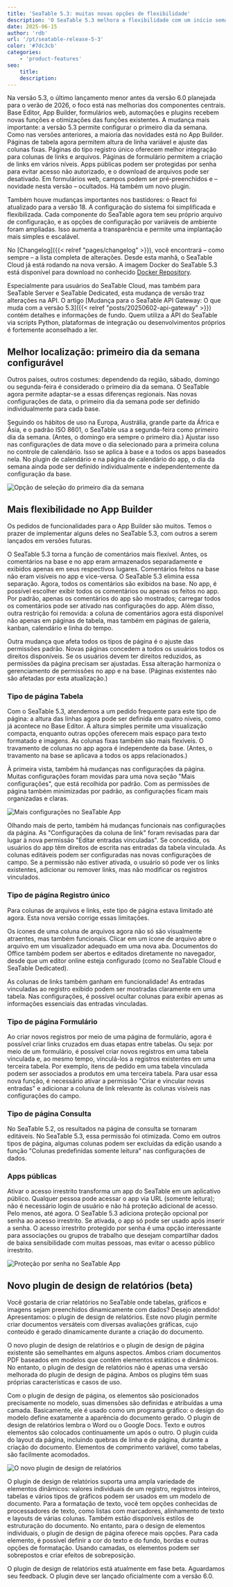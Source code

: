 ```yaml
---
title: 'SeaTable 5.3: muitas novas opções de flexibilidade'
description: 'O SeaTable 5.3 melhora a flexibilidade com um início semanal configurável, funções alargadas no App Builder e um novo plugin de conceção de relatórios (beta) para documentos dinâmicos. Há também uma melhor gestão dos comentários, autorizações mais precisas e uma melhor integração das colunas de ficheiros e ligações. A configuração do sistema é agora mais fácil e as aplicações públicas podem ser protegidas por palavra-passe.'
date: 2025-06-15
author: 'rdb'
url: '/pt/seatable-release-5-3'
color: '#7dc3cb'
categories:
    - 'product-features'
seo:
    title:
    description:
---
```


Na versão 5.3, o último lançamento menor antes da versão 6.0 planejada para o verão de 2026, o foco está nas melhorias dos componentes centrais. Base Editor, App Builder, formulários web, automações e plugins recebem novas funções e otimizações das funções existentes. A mudança mais importante: a versão 5.3 permite configurar o primeiro dia da semana. Como nas versões anteriores, a maioria das novidades está no App Builder. Páginas de tabela agora permitem altura de linha variável e ajuste das colunas fixas. Páginas do tipo registro único oferecem melhor integração para colunas de links e arquivos. Páginas de formulário permitem a criação de links em vários níveis. Apps públicas podem ser protegidas por senha para evitar acesso não autorizado, e o download de arquivos pode ser desativado. Em formulários web, campos podem ser pré-preenchidos e – novidade nesta versão – ocultados. Há também um novo plugin.

Também houve mudanças importantes nos bastidores: o React foi atualizado para a versão 18. A configuração do sistema foi simplificada e flexibilizada. Cada componente do SeaTable agora tem seu próprio arquivo de configuração, e as opções de configuração por variáveis de ambiente foram ampliadas. Isso aumenta a transparência e permite uma implantação mais simples e escalável.

No [Changelog]({{< relref "pages/changelog" >}}), você encontrará – como sempre – a lista completa de alterações. Desde esta manhã, o SeaTable Cloud já está rodando na nova versão. A imagem Docker do SeaTable 5.3 está disponível para download no conhecido [Docker Repository](https://hub.docker.com/r/seatable/seatable-enterprise).

Especialmente para usuários do SeaTable Cloud, mas também para SeaTable Server e SeaTable Dedicated, esta mudança de versão traz alterações na API. O artigo [Mudança para o SeaTable API Gateway: O que muda com a versão 5.3]({{< relref "posts/20250602-api-gateway" >}}) contém detalhes e informações de fundo. Quem utiliza a API do SeaTable via scripts Python, plataformas de integração ou desenvolvimentos próprios é fortemente aconselhado a ler.

## Melhor localização: primeiro dia da semana configurável

Outros países, outros costumes: dependendo da região, sábado, domingo ou segunda-feira é considerado o primeiro dia da semana. O SeaTable agora permite adaptar-se a essas diferenças regionais. Nas novas configurações de data, o primeiro dia da semana pode ser definido individualmente para cada base.

Seguindo os hábitos de uso na Europa, Austrália, grande parte da África e Ásia, e o padrão ISO 8601, o SeaTable usa a segunda-feira como primeiro dia da semana. (Antes, o domingo era sempre o primeiro dia.) Ajustar isso nas configurações de data move o dia selecionado para a primeira coluna no controle de calendário. Isso se aplica à base e a todos os apps baseados nela. No plugin de calendário e na página de calendário do app, o dia da semana ainda pode ser definido individualmente e independentemente da configuração da base.

![Opção de seleção do primeiro dia da semana](Date_Settings_EN.png)

## Mais flexibilidade no App Builder

Os pedidos de funcionalidades para o App Builder são muitos. Temos o prazer de implementar alguns deles no SeaTable 5.3, com outros a serem lançados em versões futuras.

O SeaTable 5.3 torna a função de comentários mais flexível. Antes, os comentários na base e no app eram armazenados separadamente e exibidos apenas em seus respectivos lugares. Comentários feitos na base não eram visíveis no app e vice-versa. O SeaTable 5.3 elimina essa separação. Agora, todos os comentários são exibidos na base. No app, é possível escolher exibir todos os comentários ou apenas os feitos no app. Por padrão, apenas os comentários do app são mostrados; carregar todos os comentários pode ser ativado nas configurações do app. Além disso, outra restrição foi removida: a coluna de comentários agora está disponível não apenas em páginas de tabela, mas também em páginas de galeria, kanban, calendário e linha do tempo.

Outra mudança que afeta todos os tipos de página é o ajuste das permissões padrão. Novas páginas concedem a todos os usuários todos os direitos disponíveis. Se os usuários devem ter direitos reduzidos, as permissões da página precisam ser ajustadas. Essa alteração harmoniza o gerenciamento de permissões no app e na base. (Páginas existentes não são afetadas por esta atualização.)

### Tipo de página Tabela

Com o SeaTable 5.3, atendemos a um pedido frequente para este tipo de página: a altura das linhas agora pode ser definida em quatro níveis, como já acontece no Base Editor. A altura simples permite uma visualização compacta, enquanto outras opções oferecem mais espaço para texto formatado e imagens. As colunas fixas também são mais flexíveis. O travamento de colunas no app agora é independente da base. (Antes, o travamento na base se aplicava a todos os apps relacionados.)

À primeira vista, também há mudanças nas configurações da página. Muitas configurações foram movidas para uma nova seção "Mais configurações", que está recolhida por padrão. Com as permissões de página também minimizadas por padrão, as configurações ficam mais organizadas e claras.

![Mais configurações no SeaTable App](Link_Column_Settings_EN.png)

Olhando mais de perto, também há mudanças funcionais nas configurações da página. As "Configurações da coluna de link" foram revisadas para dar lugar à nova permissão "Editar entradas vinculadas". Se concedida, os usuários do app têm direitos de escrita nas entradas da tabela vinculada. As colunas editáveis podem ser configuradas nas novas configurações de campo. Se a permissão não estiver ativada, o usuário só pode ver os links existentes, adicionar ou remover links, mas não modificar os registros vinculados.

### Tipo de página Registro único

Para colunas de arquivos e links, este tipo de página estava limitado até agora. Esta nova versão corrige essas limitações.

Os ícones de uma coluna de arquivos agora não só são visualmente atraentes, mas também funcionais. Clicar em um ícone de arquivo abre o arquivo em um visualizador adequado em uma nova aba. Documentos do Office também podem ser abertos e editados diretamente no navegador, desde que um editor online esteja configurado (como no SeaTable Cloud e SeaTable Dedicated).

As colunas de links também ganham em funcionalidade! As entradas vinculadas ao registro exibido podem ser mostradas claramente em uma tabela. Nas configurações, é possível ocultar colunas para exibir apenas as informações essenciais das entradas vinculadas.

### Tipo de página Formulário

Ao criar novos registros por meio de uma página de formulário, agora é possível criar links cruzados em duas etapas entre tabelas. Ou seja: por meio de um formulário, é possível criar novos registros em uma tabela vinculada e, ao mesmo tempo, vinculá-los a registros existentes em uma terceira tabela. Por exemplo, itens de pedido em uma tabela vinculada podem ser associados a produtos em uma terceira tabela. Para usar essa nova função, é necessário ativar a permissão "Criar e vincular novas entradas" e adicionar a coluna de link relevante às colunas visíveis nas configurações do campo.

### Tipo de página Consulta

No SeaTable 5.2, os resultados na página de consulta se tornaram editáveis. No SeaTable 5.3, essa permissão foi otimizada. Como em outros tipos de página, algumas colunas podem ser excluídas da edição usando a função "Colunas predefinidas somente leitura" nas configurações de dados.

### Apps públicas

Ativar o acesso irrestrito transforma um app do SeaTable em um aplicativo público. Qualquer pessoa pode acessar o app via URL (somente leitura); não é necessário login de usuário e não há proteção adicional de acesso. Pelo menos, até agora. O SeaTable 5.3 adiciona proteção opcional por senha ao acesso irrestrito. Se ativada, o app só pode ser usado após inserir a senha. O acesso irrestrito protegido por senha é uma opção interessante para associações ou grupos de trabalho que desejam compartilhar dados de baixa sensibilidade com muitas pessoas, mas evitar o acesso público irrestrito.

![Proteção por senha no SeaTable App](App_Password_Protection_EN.png)

## Novo plugin de design de relatórios (beta)

Você gostaria de criar relatórios no SeaTable onde tabelas, gráficos e imagens sejam preenchidos dinamicamente com dados? Desejo atendido! Apresentamos: o plugin de design de relatórios. Este novo plugin permite criar documentos versáteis com diversas avaliações gráficas, cujo conteúdo é gerado dinamicamente durante a criação do documento.

O novo plugin de design de relatórios e o plugin de design de página existente são semelhantes em alguns aspectos. Ambos criam documentos PDF baseados em modelos que contêm elementos estáticos e dinâmicos. No entanto, o plugin de design de relatórios não é apenas uma versão melhorada do plugin de design de página. Ambos os plugins têm suas próprias características e casos de uso.

Com o plugin de design de página, os elementos são posicionados precisamente no modelo, suas dimensões são definidas e atribuídas a uma camada. Basicamente, ele é usado como um programa gráfico: o design do modelo define exatamente a aparência do documento gerado. O plugin de design de relatórios lembra o Word ou o Google Docs. Texto e outros elementos são colocados continuamente um após o outro. O plugin cuida do layout da página, incluindo quebras de linha e de página, durante a criação do documento. Elementos de comprimento variável, como tabelas, são facilmente acomodados.

![O novo plugin de design de relatórios](Report_Design_Plugin_EN.png)

O plugin de design de relatórios suporta uma ampla variedade de elementos dinâmicos: valores individuais de um registro, registros inteiros, tabelas e vários tipos de gráficos podem ser usados em um modelo de documento. Para a formatação de texto, você tem opções conhecidas de processadores de texto, como listas com marcadores, alinhamento de texto e layouts de várias colunas. Também estão disponíveis estilos de estruturação do documento. No entanto, para o design de elementos individuais, o plugin de design de página oferece mais opções. Para cada elemento, é possível definir a cor do texto e do fundo, bordas e outras opções de formatação. Usando camadas, os elementos podem ser sobrepostos e criar efeitos de sobreposição.

O plugin de design de relatórios está atualmente em fase beta. Aguardamos seu feedback. O plugin deve ser lançado oficialmente com a versão 6.0.
